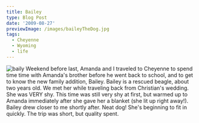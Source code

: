 ```yaml
---
title: Bailey
type: Blog Post
date: '2009-08-27'
previewImage: /images/baileyTheDog.jpg
tags:
  - Cheyenne
  - Wyoming
  - life
---
```

![baily](/images/baily.jpg) Weekend before last, Amanda and I traveled to Cheyenne to spend time time with Amanda's brother before he went back to school, and to get to know the new family addition, Bailey. Bailey is a rescued beagle, about two years old. We met her while traveling back from Christian's wedding. She was VERY shy. This time was still very shy at first, but warmed up to Amanda immediately after she gave her a blanket (she lit up right away!). Bailey drew closer to me shortly after. Neat dog! She's beginning to fit in quickly. The trip was short, but quality spent.
